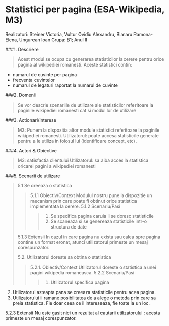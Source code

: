 Statistici per pagina (ESA-Wikipedia, M3)
==================
Realizatori: Steiner Victoria, Vultur Ovidiu Alexandru, Blanaru Ramona-Elena, Ungurean Ioan
Grupa: B1;  Anul II

###1.	Descriere
>Acest modul se ocupa cu generarea statisticilor la cerere pentru orice pagina al wikipediei romanesti. Aceste statistici contin:
- numarul de cuvinte per pagina
- frecventa cuvintelor
- numarul de legaturi raportat la numarul de cuvinte
	
###2.	Domenii
>Se vor descrie scenariile de utilizare ale statisticilor referitoare la paginile wikipediei romanesti cat si modul lor de utilizare

###3.	Actionari/Interese
>M3: Punem la dispozitia altor module statistici referitoare la paginile wikipediei romanesti. 
Utilizatorul:  poate accesa statisticile generate pentru a le utiliza in folosul lui (identificare concept, etc).


###4. Actori & Obiective
>M3: satisfactia clientului
Utilizatorul: sa aiba acces la statistica oricarei pagini a wikipediei romanesti

###5. Scenarii de utilizare
>5.1 Se creeaza o statistica
>>5.1.1 Obiectiv/Context 
Modulul nostru pune la dispozitie un mecanism prin care poate fi obtinut orice statistica implementata la cerere.
5.1.2 Scenariu/Pasi
>>>1. Se specifica pagina caruia ii se doresc statisticile
>>>2. Se scaneaza si se genereaza statisticile intr-o structura de date
>>
>5.1.3 Extensii
In cazul in care pagina nu exista sau calea spre pagina contine un format eronat, atunci utilizatorul primeste un mesaj corespunzator.
>
>5.2. Utilizatorul doreste sa obtina o statistica
>>5.2.1. Obiectiv/Context 
Utilizatorul doreste o statistica a unei pagini wikipedia romaneasca.
5.2.2 Scenariu/Pasi
>>>1. Utilizatorul specifica pagina
2. Utilizatorul asteapta pana se creeaza statisticile pentru acea pagina.
3. Utilizatorului ii ramane posibilitatea de a alege o metoda prin care sa preia statistica. Fie doar ceea ce il intereseaza, fie toate la un loc.
>>
5.2.3 Extensii 
Nu este gasit nici un rezultat al cautarii utilizatorului : acesta primeste un mesaj corespunzator.


